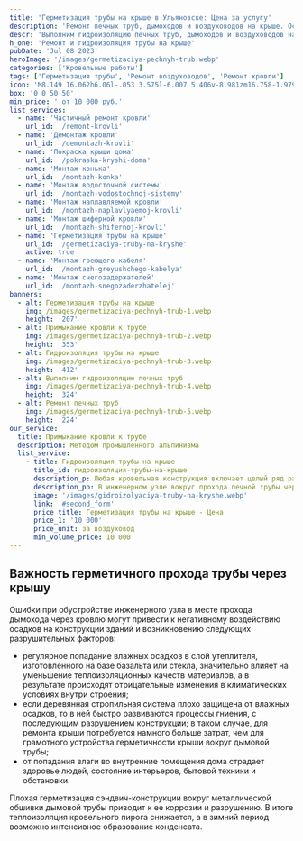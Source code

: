 ```yaml
---
title: 'Герметизация трубы на крыше в Ульяновске: Цена за услугу'
description: 'Ремонт печных труб, дымоходов и воздуховодов на крыше. Осуществляем гидроизоляцию и герметизацию воздуховодов. Цена от 10 000 руб. Звоните!'
descr: 'Выполним гидроизоляцию печных труб, дымоходов и воздуховодов на крыше под ключ.'
h_one: 'Ремонт и гидроизоляция трубы на крыше'
pubDate: 'Jul 08 2023'
heroImage: '/images/germetizaciya-pechnyh-trub.webp'
categories: ['Кровельные работы']
tags: ['Герметизация трубы', 'Ремонт воздуховодов', 'Ремонт кровли']
icon: 'M8.149 16.062h6.06l-.053 3.575l-6.007 5.406v-8.981zm16.758-1.979L1 35.169L3.52 38l21.485-18.954L46.486 38L49 35.169L25.097 14.083L25 14l-.093.083z'
box: '0 0 50 50'
min_price: ' от 10 000 руб.'
list_services:
  - name: 'Частичный ремонт кровли'
    url_id: '/remont-krovli'
  - name: 'Демонтаж кровли'
    url_id: '/demontazh-krovli'
  - name: 'Покраска крыши дома'
    url_id: '/pokraska-kryshi-doma'
  - name: 'Монтаж конька'
    url_id: '/montazh-konka'
  - name: 'Монтаж водосточной системы'
    url_id: '/montazh-vodostochnoj-sistemy'
  - name: 'Монтаж наплавляемой кровли'
    url_id: '/montazh-naplavlyaemoj-krovli'
  - name: 'Монтаж шиферной кровли'
    url_id: '/montazh-shifernoj-krovli'
  - name: 'Герметизация трубы на крыше'
    url_id: '/germetizaciya-truby-na-kryshe'
    active: true
  - name: 'Монтаж греющего кабеля'
    url_id: '/montazh-greyushchego-kabelya'
  - name: 'Монтаж снегозадержателей'
    url_id: '/montazh-snegozaderzhatelej'
banners:
  - alt: Герметизация трубы на крыше
    img: /images/germetizaciya-pechnyh-trub-1.webp
    height: '207'
  - alt: Примыкание кровли к трубе
    img: /images/germetizaciya-pechnyh-trub-2.webp
    height: '353'
  - alt: Гидроизоляция трубы на крыше
    img: /images/germetizaciya-pechnyh-trub-3.webp
    height: '412'
  - alt: Выполним гидроизоляцию печных труб
    img: /images/germetizaciya-pechnyh-trub-4.webp
    height: '324'
  - alt: Ремонт печных труб
    img: /images/germetizaciya-pechnyh-trub-5.webp
    height: '224'
our_service:
  title: Примыкание кровли к трубе
  description: Методом промышленного альпинизма
  list_service:
    - title: Гидроизоляция трубы на крыше
      title_id: гидроизоляция-трубы-на-крыше
      description_p: Любая кровельная конструкция включает целый ряд различных элементов, соединенных в сложную конструкцию. Профессиональное исполнение инженерного решения крыши обеспечивает сохранение целостности здания и комфортных условий проживания в нем. Особого внимания и специальной подготовки требует правильное обустройство дымовой трубы в месте ее соединения с кровельным покрытием.
      description_pp: В инженерном узле вокруг прохода печной трубы через кровлю встречается несколько разновидностей строительных материалов. От различного состава кровельного пирога и вида дымовой трубы зависит выбор нужного технического решения для долговечности, надежной герметизации и безопасной эксплуатации конструкций крыши.
      image: '/images/gidroizolyaciya-truby-na-kryshe.webp'
      link: '#second_form'
      price_title: Герметизация трубы на крыше - Цена
      price_1: '10 000'
      price_unit: за воздуховод
      min_volume_price: 10 000
---
```


## Важность герметичного прохода трубы через крышу

Ошибки при обустройстве инженерного узла в месте прохода дымохода через кровлю могут привести к негативному воздействию осадков на конструкции зданий и возникновению следующих разрушительных факторов:

- регулярное попадание влажных осадков в слой утеплителя, изготовленного на базе базальта или стекла, значительно влияет на уменьшение теплоизоляционных качеств материалов, а в результате происходят отрицательные изменения в климатических условиях внутри строения;
- если деревянная стропильная система плохо защищена от влажных осадков, то в ней быстро развиваются процессы гниения, с последующим разрушением конструкции; в таком случае, для ремонта крыши потребуется намного больше затрат, чем для грамотного устройства герметичности крыши вокруг дымовой трубы;
- от попадания влаги во внутренние помещения дома страдает здоровье людей, состояние интерьеров, бытовой техники и обстановки.

Плохая герметизация сэндвич-конструкции вокруг металлической обшивки дымовой трубы приводит к ее коррозии и разрушению. В итоге теплоизоляция кровельного пирога снижается, а в зимний период возможно интенсивное образование конденсата.
